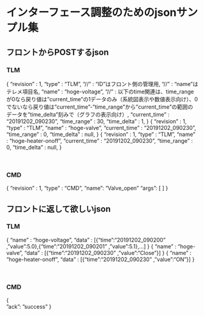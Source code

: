 # インターフェース調整のためのjsonサンプル集

## フロントからPOSTするjson
### TLM
{
	“revision” : 1,
	“type” : “TLM”,
		“//” : “ID”はフロント側の管理用,
		“//” : “name”はテレメ項目名,
	“name” : “hoge-voltage”,
		“//” : 以下のtime関連は、time_rangeが0なら戻り値は”current_time”の1データのみ（系統図表示や数値表示向け）、0でないなら戻り値は”current_time”-”time_range”から”current_time”の範囲のデータを”time_delta”刻みで（グラフの表示向け）,
	“current_time” : “20191202_090230”,
	“time_range” : 30,
	“time_delta” : 1,
}
{
	“revision” : 1,
	“type” : “TLM”,
	“name” : “hoge-valve”,
	“current_time” : “20191202_090230”,
	“time_range” : 0,
	“time_delta” : null,
}
{
	“revision” : 1,
	“type” : “TLM”,
	“name” : “hoge-heater-onoff”,
	“current_time” : “20191202_090230”,
	“time_range” : 0,
	“time_delta” : null,
}

​
### CMD
{
	“revision” : 1,
	“type” : “CMD”,
	“name”: “Valve_open”
	“args”: [ ] 
}
​
​
## フロントに返して欲しいjson
### TLM
{
	“name” : “hoge-voltage”,
	“data” : [{“time”:“20191202_090200” ,”value”:5.0},{“time”:“20191202_090201” ,”value”:5.1},...]
}
{
	“name” : “hoge-valve”,
	“data” : [{“time”:“20191202_090230” ,”value”:“Close”}]
}
{
	“name” : “hoge-heater-onoff”,
	“data” : [{“time”:“20191202_090230” ,”value”:“ON”}]
}


​
### CMD
{	
	”ack”: ”success”
}
